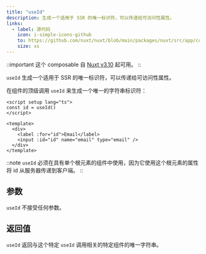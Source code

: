 ```yaml
---
title: "useId"
description: 生成一个适用于 SSR 的唯一标识符，可以传递给可访问性属性。
links:
  - label: 源代码
    icon: i-simple-icons-github
    to: https://github.com/nuxt/nuxt/blob/main/packages/nuxt/src/app/composables/id.ts
    size: xs
---
```


::important
这个 composable 自 [Nuxt v3.10](/blog/v3-10#ssr-safe-accessible-unique-id-creation) 起可用。
::

`useId` 生成一个适用于 SSR 的唯一标识符，可以传递给可访问性属性。

在组件的顶级调用 `useId` 来生成一个唯一的字符串标识符：

```vue [components/EmailField.vue]
<script setup lang="ts">
const id = useId()
</script>

<template>
  <div>
    <label :for="id">Email</label>
    <input :id="id" name="email" type="email" />
  </div>
</template>
```

::note
`useId` 必须在具有单个根元素的组件中使用，因为它使用这个根元素的属性将 id 从服务器传递到客户端。
::

## 参数

`useId` 不接受任何参数。

## 返回值

`useId` 返回与这个特定 `useId` 调用相关的特定组件的唯一字符串。
